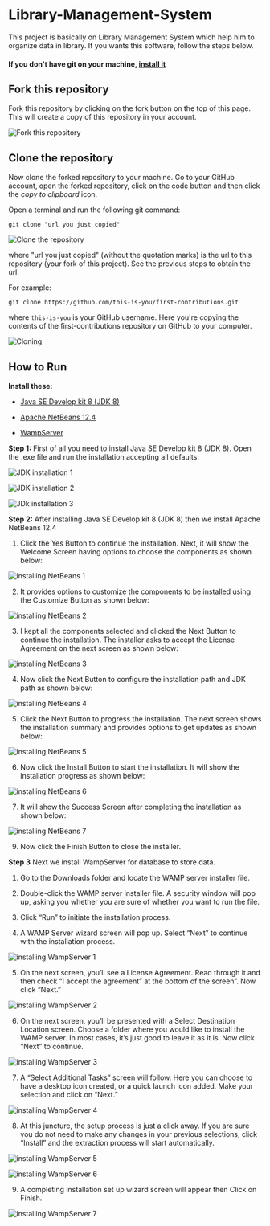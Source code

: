 # Library-Management-System
This project is basically on Library Management System which help him to organize data in library. If you wants this software, follow the steps below.

#### If you don't have git on your machine, [install it](https://docs.github.com/en/get-started/quickstart/set-up-git)

## Fork this repository
Fork this repository by clicking on the fork button on the top of this page. This will create a copy of this repository in your account. 

![Fork this repository](https://camo.githubusercontent.com/fcf9a4ed664cc63de2fcb14d1135072ba6d4c74a8e9bdb224ad6ab1e72600c3b/68747470733a2f2f6669727374636f6e747269627574696f6e732e6769746875622e696f2f6173736574732f526561646d652f666f726b2e706e67)

## Clone the repository
Now clone the forked repository to your machine. Go to your GitHub account, open the forked repository, click on the code button and then click the *copy to clipboard* icon.

Open a terminal and run the following git command:
```
git clone "url you just copied"
```
![Clone the repository](https://camo.githubusercontent.com/4c3f7f1bec4f04db40ecf58dc2e19c2d8992f100f3bbbc4767a9d20b29f4a43d/68747470733a2f2f6669727374636f6e747269627574696f6e732e6769746875622e696f2f6173736574732f526561646d652f636c6f6e652e706e67)

where "url you just copied" (without the quotation marks) is the url to this repository (your fork of this project). See the previous steps to obtain the url.

For example:

```
git clone https://github.com/this-is-you/first-contributions.git
```

where ```this-is-you``` is your GitHub username. Here you're copying the contents of the first-contributions repository on GitHub to your computer.

![Cloning](https://camo.githubusercontent.com/1c0cf8056422ff414eee75142b213c5970e085c2e33c0a6d69dc2639d98216f1/68747470733a2f2f6669727374636f6e747269627574696f6e732e6769746875622e696f2f6173736574732f526561646d652f636f70792d746f2d636c6970626f6172642e706e67)

## How to Run

 **Install these:**

- [Java SE Develop kit 8 (JDK 8)](https://www.oracle.com/java/technologies/javase/javase-jdk8-downloads.html)

- [Apache NetBeans 12.4](https://netbeans.apache.org/download/index.html)

- [WampServer](https://www.wampserver.com/en/)

**Step 1:** First of all you need to install Java SE Develop kit 8 (JDK 8). Open the .exe file and run the installation accepting all defaults:

![JDK installation 1](https://treehouse.github.io/installation-guides/windows/imgs/jdk-exe.png)

![JDK installation 2](https://treehouse.github.io/installation-guides/windows/imgs/jdk-exe-options.png)

![JDk installation 3](https://treehouse.github.io/installation-guides/windows/imgs/jdk-exe-dest-folder.png)


**Step 2:** After installing Java SE Develop kit 8 (JDK 8) then we install Apache NetBeans 12.4

1. Click the Yes Button to continue the installation. Next, it will show the Welcome Screen having options to choose the components as shown below:

![installing NetBeans 1](https://www.tutorials24x7.com/uploads/2021-03-10/files/6-install-netbeans-12-for-java-on-windows-10-install-components.png)


2. It provides options to customize the components to be installed using the Customize Button as shown below:

![installing NetBeans 2](https://www.tutorials24x7.com/uploads/2021-03-10/files/7-install-netbeans-12-for-java-on-windows-10-install-components.png)


3. I kept all the components selected and clicked the Next Button to continue the installation. The installer asks to accept the License Agreement on the next screen as shown below:

![installing NetBeans 3](https://www.tutorials24x7.com/uploads/2021-03-10/files/8-install-netbeans-12-for-java-on-windows-10-license-agreement.png)


4. Now click the Next Button to configure the installation path and JDK path as shown below:

![installing NetBeans 4](https://www.tutorials24x7.com/uploads/2021-03-10/files/9-install-netbeans-12-for-java-on-windows-10-install-path-jdk.png)


5. Click the Next Button to progress the installation. The next screen shows the installation summary and provides options to get updates as shown below:


![installing NetBeans 5](https://www.tutorials24x7.com/uploads/2021-03-10/files/10-install-netbeans-12-for-java-on-windows-10-installation-summary.png)


6. Now click the Install Button to start the installation. It will show the installation progress as shown below:

![installing NetBeans 6](https://www.tutorials24x7.com/uploads/2021-03-10/files/11-install-netbeans-12-for-java-on-windows-10-installation-progress.png)


7. It will show the Success Screen after completing the installation as shown below:

![installing NetBeans 7](https://www.tutorials24x7.com/uploads/2021-03-10/files/12-install-netbeans-12-for-java-on-windows-10-installation-success.png)


9. Now click the Finish Button to close the installer.


**Step 3** Next we install WampServer for database to store data.

1. Go to the Downloads folder and locate the WAMP server installer file.

2. Double-click the WAMP server installer file. A security window will pop up, asking you whether you are sure of whether you want to run the file.

3. Click “Run” to initiate the installation process.

4. A WAMP Server wizard screen will pop up. Select “Next” to continue with the installation process.

![installing WampServer 1](https://mythemeshop.com/wp-content/uploads/2019/12/Wamp-setup-wizard.jpg)


5. On the next screen, you’ll see a License Agreement. Read through it and then check “I accept the agreement” at the bottom of the screen”. Now click “Next.”

![installing WampServer 2](https://mythemeshop.com/wp-content/uploads/2019/12/licencing-agreement.jpg)


6. On the next screen, you’ll be presented with a Select Destination Location screen. Choose a folder where you would like to install the WAMP server. In most cases, it’s just good to leave it as it is. Now click “Next” to continue.

![installing WampServer 3](https://mythemeshop.com/wp-content/uploads/2019/12/Destination-folder.jpg)


7. A “Select Additional Tasks” screen will follow. Here you can choose to have a desktop icon created, or a quick launch icon added. Make your selection and click on “Next.”

![installing WampServer 4](https://mythemeshop.com/wp-content/uploads/2019/12/additional-tasks.jpg)


8. At this juncture, the setup process is just a click away. If you are sure you do not need to make any changes in your previous selections, click “Install” and the extraction process will start automatically.

![installing WampServer 5](https://mythemeshop.com/wp-content/uploads/2019/12/Installing-and-Configuring-WAMP-Server-on-Your-Computer.jpg)

![installing WampServer 6](https://mythemeshop.com/wp-content/uploads/2019/12/Extracting-files.jpg)


9. A completing installation set up wizard screen will appear then Click on Finish.

![installing WampServer 7](https://mythemeshop.com/wp-content/uploads/2019/12/finish-installation.jpg)























